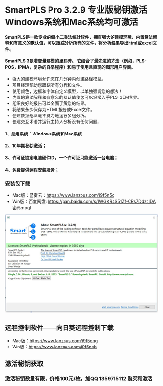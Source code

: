 # SmartPLS Pro 3.2.9 专业版秘钥激活 Windows系统和Mac系统均可激活

#### SmartPLS是一款专业的偏小二乘法统计软件，拥有强大的建模环境，内置算法解释和有意义的默认值，可以跟踪分析所有的文件，将分析结果导出html或excel文件。

#### SmartPLS 3是潜变量建模的里程碑。 它结合了最先进的方法（例如，PLS-POS，IPMA，复杂的自举程序）和易于使用且直观的图形用户界面。

* 强大的建模环境允许您在几分钟内创建路径模型。
* 项目经理帮助您跟踪所有分析和文件。
* 使用颜色，边框和字体自定义模型，以单独强调您的想法！
* 内置的算法解释和有意义的默认值使您可以轻松入手PLS-SEM世界。
* 组织良好的报告可以全面了解您的结果。
* 将结果永久保存为HTML报告或Excel文件。
* 创建数据组以毫不费力地运行多组分析。
* 创建交互术语并运行主持人分析没有任何问题。

#### 1、适用系统：Windows系统和Mac系统
#### 2、10年期秘钥激活；
#### 3、许可证锁定电脑硬件ID，一个许可证只能激活一台电脑；
#### 4、免费提供远程安装服务；


### 安装包下载
* Mac版：蓝奏云：https://www.lanzous.com/i9f5n5c
* Win版：百度网盘: https://pan.baidu.com/s/1WGKR4S51Zf-CRs7DdzcIDA  密码:npql


![](https://raw.githubusercontent.com/Qiyafeng/QSR/master/20200217100738.png)


## 远程控制软件——向日葵远程控制下载

* Mac版：https://www.lanzous.com/i9f5ong
* Win版：https://www.lanzous.com/i9f5neb

## 激活秘钥获取
### 激活秘钥数量有限，价格100元/枚，加QQ 1359715112 购买和激活



